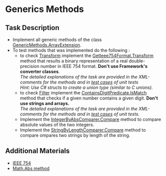 # Generics Methods
 
## Task Description

* Implement all generic methods of the class [GenericMethods.ArrayExtension](GenericMethods/ArrayExtension.cs#L10).
* To test methods that was implemented do the following :
    *   to check [Transform](GenericMethods/ArrayExtension.cs#L36) implement the [GetIeee754Format.Transform](DoubleTransformer/GetIeee754Format.cs#L16) method that results a binary representation of a real double-precision number in IEEE 754 format. **Don't use Framework's converter classes**.     
    _The detailed explanations of the task are provided in the XML-comments for the methods and in [test cases](GenericMethods.Tests/NUnitTests/ArrayExtensionTests.cs#L37) of unit tests_       
    _Hint:  Use C# structs to create a union type (similar to C unions)._     
    * to check [Filter](GenericMethods/ArrayExtension.cs#L21) implement the [ContainsDigitPredicate.IsMatch](IntegerPredicate/ContainsDigitPredicate.cs#L25) method that checks if a given number contains a given digit. **Don't use strings and arrays.**      
_The detailed explanations of the task are provided in the XML-comments for the methods and in [test cases](GenericMethods.Tests/NUnitTests/ArrayExtensionTests.cs#L14) of unit tests._
    * Implement the [IntegerByAbsComparer.Compare](Comparators/IntegerByAbsComparer.cs#L9) method to compare absolute values of the two integers.  
    * Implement the [StringByLengthComparer.Compare](Comparators/StringByLengthComparer.cs#L9) method to compare ompares two strings by length of the string. 

## Additional Materials
- [IEEE 754](https://www.wikiwand.com/en/IEEE_754) 
- [Math.Abs method](https://docs.microsoft.com/en-us/dotnet/api/system.math.abs) 

